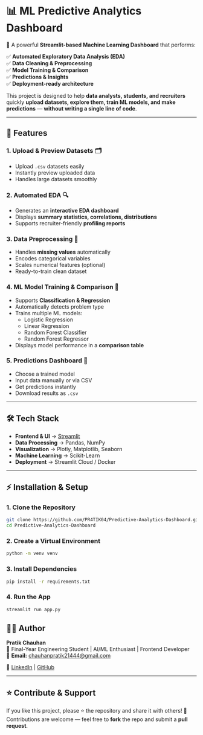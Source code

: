 # 📊 ML Predictive Analytics Dashboard

🚀 A powerful **Streamlit-based Machine Learning Dashboard** that performs:  

✅ **Automated Exploratory Data Analysis (EDA)**  
✅ **Data Cleaning & Preprocessing**  
✅ **Model Training & Comparison**  
✅ **Predictions & Insights**  
✅ **Deployment-ready architecture**  

This project is designed to help **data analysts, students, and recruiters** quickly **upload datasets, explore them, train ML models, and make predictions** — **without writing a single line of code**.

---

## 📌 Features

### **1. Upload & Preview Datasets** 🗂️
- Upload `.csv` datasets easily  
- Instantly preview uploaded data  
- Handles large datasets smoothly  

### **2. Automated EDA** 🔍
- Generates an **interactive EDA dashboard**  
- Displays **summary statistics, correlations, distributions**  
- Supports recruiter-friendly **profiling reports**  

### **3. Data Preprocessing** 🧹
- Handles **missing values** automatically  
- Encodes categorical variables  
- Scales numerical features (optional)  
- Ready-to-train clean dataset  

### **4. ML Model Training & Comparison** 🤖
- Supports **Classification & Regression**  
- Automatically detects problem type  
- Trains multiple ML models:  
    - Logistic Regression  
    - Linear Regression  
    - Random Forest Classifier  
    - Random Forest Regressor  
- Displays model performance in a **comparison table**  

### **5. Predictions Dashboard** 🔮
- Choose a trained model  
- Input data manually or via CSV  
- Get predictions instantly  
- Download results as `.csv`

---

## 🛠️ Tech Stack

- **Frontend & UI** → [Streamlit](https://streamlit.io/)  
- **Data Processing** → Pandas, NumPy  
- **Visualization** → Plotly, Matplotlib, Seaborn  
- **Machine Learning** → Scikit-Learn  
- **Deployment** → Streamlit Cloud / Docker

---

## ⚡ Installation & Setup

### **1. Clone the Repository**
```bash
git clone https://github.com/PR4TIK04/Predictive-Analytics-Dashboard.git
cd Predictive-Analytics-Dashboard
```
### **2. Create a Virtual Environment**
```bash
python -m venv venv
```
### **3. Install Dependencies**
```bash
pip install -r requirements.txt
```
### **4. Run the App**
```bash
streamlit run app.py
```

## 👨‍💻 Author

**Pratik Chauhan**  
💼 Final-Year Engineering Student | AI/ML Enthusiast | Frontend Developer  
📧 **Email:** chauhanpratik21444@gmail.com  

🔗 [LinkedIn]([https://www.linkedin.com/in/pr4tik04]) | [GitHub](https://github.com/PR4TIK04)

---

## ⭐ Contribute & Support

If you like this project, please ⭐ the repository and share it with others! 🚀  
Contributions are welcome — feel free to **fork** the repo and submit a **pull request**.
